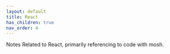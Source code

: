 ```yaml
---
layout: default
title: React
has_children: true
nav_order: 4
---
```


Notes Related to React, primarily referencing to code with mosh.
